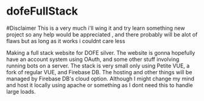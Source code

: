 # dofeFullStack
#Disclaimer
This is a very much i'll wing it and try learn something new project so any help would be appreciated , and there probably will be alot of flaws but as long as it works i couldnt care less

Making a full stack website for DOFE silver. The website is gonna hopefully have an account system using OAuth, and some other stuff involving running bots on a server. The stack is very small only using Petite VUE, a fork of regular VUE, and Firebase DB. The hosting and other things will be managed by Firebase DB's cloud option. Although I might change my mind and host it locally using apache or something as I dont need this to handle large loads.
